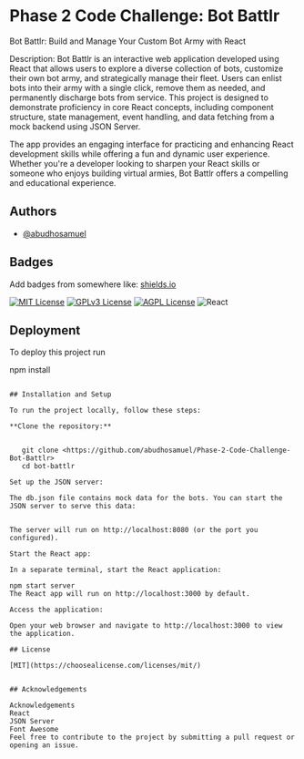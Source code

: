 # Phase 2 Code Challenge: Bot Battlr

Bot Battlr: Build and Manage Your Custom Bot Army with React

Description:
Bot Battlr is an interactive web application developed using React that allows users to explore a diverse collection of bots, customize their own bot army, and strategically manage their fleet. Users can enlist bots into their army with a single click, remove them as needed, and permanently discharge bots from service. This project is designed to demonstrate proficiency in core React concepts, including component structure, state management, event handling, and data fetching from a mock backend using JSON Server.

The app provides an engaging interface for practicing and enhancing React development skills while offering a fun and dynamic user experience. Whether you're a developer looking to sharpen your React skills or someone who enjoys building virtual armies, Bot Battlr offers a compelling and educational experience.
## Authors

- [@abudhosamuel](https://www.github.com/abudhosamuel)


## Badges

Add badges from somewhere like: [shields.io](https://shields.io/)

[![MIT License](https://img.shields.io/badge/License-MIT-green.svg)](https://choosealicense.com/licenses/mit/)
[![GPLv3 License](https://img.shields.io/badge/License-GPL%20v3-yellow.svg)](https://opensource.org/licenses/)
[![AGPL License](https://img.shields.io/badge/license-AGPL-blue.svg)](http://www.gnu.org/licenses/agpl-3.0)
![React](https://img.shields.io/badge/react-%2320232a.svg?style=for-the-badge&logo=react&logoColor=%2361DAFB)

## Deployment

To deploy this project run


npm install
```

## Installation and Setup

To run the project locally, follow these steps:

**Clone the repository:**


   git clone <https://github.com/abudhosamuel/Phase-2-Code-Challenge-Bot-Battlr>
   cd bot-battlr

Set up the JSON server:

The db.json file contains mock data for the bots. You can start the JSON server to serve this data:


The server will run on http://localhost:8080 (or the port you configured).

Start the React app:

In a separate terminal, start the React application:

npm start server
The React app will run on http://localhost:3000 by default.

Access the application:

Open your web browser and navigate to http://localhost:3000 to view the application.

## License

[MIT](https://choosealicense.com/licenses/mit/)


## Acknowledgements

Acknowledgements
React
JSON Server
Font Awesome
Feel free to contribute to the project by submitting a pull request or opening an issue.